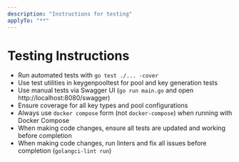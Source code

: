 ```yaml
---
description: "Instructions for testing"
applyTo: "**"
---
```

# Testing Instructions

- Run automated tests with `go test ./... -cover`
- Use test utilities in keygenpooltest for pool and key generation tests
- Use manual tests via Swagger UI (`go run main.go` and open http://localhost:8080/swagger)
- Ensure coverage for all key types and pool configurations
- Always use `docker compose` form (not `docker-compose`) when running with Docker Compose
- When making code changes, ensure all tests are updated and working before completion
- When making code changes, run linters and fix all issues before completion (`golangci-lint run`)
